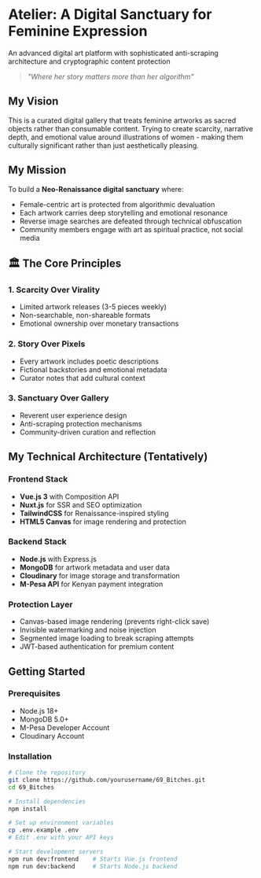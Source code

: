 # Atelier: A Digital Sanctuary for Feminine Expression

An advanced digital art platform with sophisticated anti-scraping architecture and cryptographic content protection

>*"Where her story matters more than her algorithm"*

## My Vision

This is a curated digital gallery that treats feminine artworks as sacred objects rather than consumable content. Trying to create scarcity, narrative depth, and emotional value around illustrations of women - making them culturally significant rather than just aesthetically pleasing.

## My Mission

To build a **Neo-Renaissance digital sanctuary** where:
- Female-centric art is protected from algorithmic devaluation
- Each artwork carries deep storytelling and emotional resonance
- Reverse image searches are defeated through technical obfuscation
- Community members engage with art as spiritual practice, not social media

## 🏛️ The Core Principles

### 1. **Scarcity Over Virality**
- Limited artwork releases (3-5 pieces weekly)
- Non-searchable, non-shareable formats
- Emotional ownership over monetary transactions

### 2. **Story Over Pixels**
- Every artwork includes poetic descriptions
- Fictional backstories and emotional metadata
- Curator notes that add cultural context

### 3. **Sanctuary Over Gallery**
- Reverent user experience design
- Anti-scraping protection mechanisms
- Community-driven curation and reflection

## My Technical Architecture (Tentatively)

### Frontend Stack
- **Vue.js 3** with Composition API
- **Nuxt.js** for SSR and SEO optimization
- **TailwindCSS** for Renaissance-inspired styling
- **HTML5 Canvas** for image rendering and protection

### Backend Stack
- **Node.js** with Express.js
- **MongoDB** for artwork metadata and user data
- **Cloudinary** for image storage and transformation
- **M-Pesa API** for Kenyan payment integration

### Protection Layer
- Canvas-based image rendering (prevents right-click save)
- Invisible watermarking and noise injection
- Segmented image loading to break scraping attempts
- JWT-based authentication for premium content

## Getting Started

### Prerequisites
- Node.js 18+
- MongoDB 5.0+
- M-Pesa Developer Account
- Cloudinary Account

### Installation
```bash
# Clone the repository
git clone https://github.com/yourusername/69_Bitches.git
cd 69_Bitches

# Install dependencies
npm install

# Set up environment variables
cp .env.example .env
# Edit .env with your API keys

# Start development servers
npm run dev:frontend    # Starts Vue.js frontend
npm run dev:backend     # Starts Node.js backend
